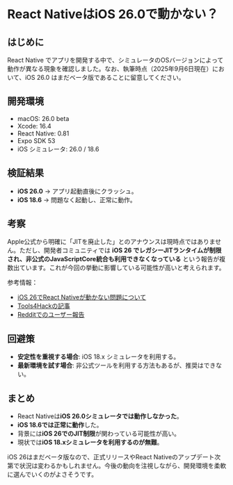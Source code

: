 # React NativeはiOS 26.0で動かない？

## はじめに

React Native でアプリを開発する中で、シミュレータのOSバージョンによって動作が異なる現象を確認しました。なお、執筆時点（2025年9月6日現在）において、iOS 26.0 はまだベータ版であることに留意してください。


## 開発環境

* macOS: 26.0 beta
* Xcode: 16.4
* React Native: 0.81
* Expo SDK 53
* iOS シミュレータ: 26.0 / 18.6


## 検証結果

* **iOS 26.0** → アプリ起動直後にクラッシュ。
* **iOS 18.6** → 問題なく起動し、正常に動作。


## 考察

Apple公式から明確に「JITを廃止した」とのアナウンスは現時点ではありません。ただし、開発者コミュニティでは **iOS 26 でレガシーJITランタイムが制限され、非公式のJavaScriptCore統合も利用できなくなっている** という報告が複数出ています。これが今回の挙動に影響している可能性が高いと考えられます。

参考情報：

* [iOS 26でReact Nativeが動かない問題について](https://blog.stackademic.com/ios-26-breaks-your-react-native-app-heres-what-to-do-27b617770c81)
* [Tools4Hackの記事](https://tools4hack.santalab.me/news-apple-completely-killed-enable-jit-solution-in-ios26.html)
* [Redditでのユーザー報告](https://www.reddit.com/r/EmulationOniOS/comments/1l7eit9/jit_no_longer_work_on_ios_26/)

## 回避策

* **安定性を重視する場合**: iOS 18.x シミュレータを利用する。
* **最新環境を試す場合**: 非公式ツールを利用する方法もあるが、推奨はできない。


## まとめ

* React Nativeは**iOS 26.0シミュレータでは動作しなかった**。
* **iOS 18.6では正常に動作**した。
* 背景には**iOS 26でのJIT制限**が関わっている可能性が高い。
* 現状では**iOS 18.xシミュレータを利用するのが無難**。

iOS 26はまだベータ版なので、正式リリースやReact Nativeのアップデート次第で状況は変わるかもしれません。今後の動向を注視しながら、開発環境を柔軟に選んでいくのがよさそうです。

